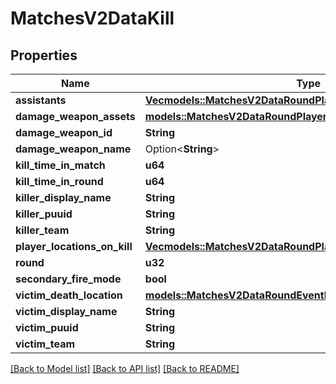 # MatchesV2DataKill

## Properties

Name | Type | Description | Notes
------------ | ------------- | ------------- | -------------
**assistants** | [**Vec<models::MatchesV2DataRoundPlayerStatsKillEventsAssistants>**](MatchesV2DataRoundPlayerStatsKillEventsAssistants.md) |  | 
**damage_weapon_assets** | [**models::MatchesV2DataRoundPlayerStatsKillEventsAssets**](MatchesV2DataRoundPlayerStatsKillEventsAssets.md) |  | 
**damage_weapon_id** | **String** |  | 
**damage_weapon_name** | Option<**String**> |  | [optional]
**kill_time_in_match** | **u64** |  | 
**kill_time_in_round** | **u64** |  | 
**killer_display_name** | **String** |  | 
**killer_puuid** | **String** |  | 
**killer_team** | **String** |  | 
**player_locations_on_kill** | [**Vec<models::MatchesV2DataRoundPlayerLocationsOnEvent>**](MatchesV2DataRoundPlayerLocationsOnEvent.md) |  | 
**round** | **u32** |  | 
**secondary_fire_mode** | **bool** |  | 
**victim_death_location** | [**models::MatchesV2DataRoundEventLocation**](MatchesV2DataRoundEventLocation.md) |  | 
**victim_display_name** | **String** |  | 
**victim_puuid** | **String** |  | 
**victim_team** | **String** |  | 

[[Back to Model list]](../README.md#documentation-for-models) [[Back to API list]](../README.md#documentation-for-api-endpoints) [[Back to README]](../README.md)


